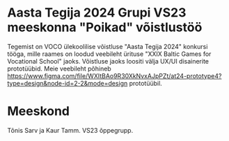 # Aasta Tegija 2024 Grupi VS23 meeskonna "Poikad" võistlustöö
Tegemist on VOCO ülekoolilise võistluse "Aasta Tegija 2024" konkursi tööga, mille raames on loodud veebileht ürituse "XXIX Baltic Games for Vocational School" jaoks.
Võistluse jaoks loositi välja UX/UI disainerite prototüübid. Meie veebileht põhineb https://www.figma.com/file/WXItBAo9R30XkNvxAJpPZt/at24-prototype4?type=design&node-id=2-2&mode=design prototüübil.
# Meeskond
Tõnis Sarv ja Kaur Tamm. VS23 õppegrupp.
